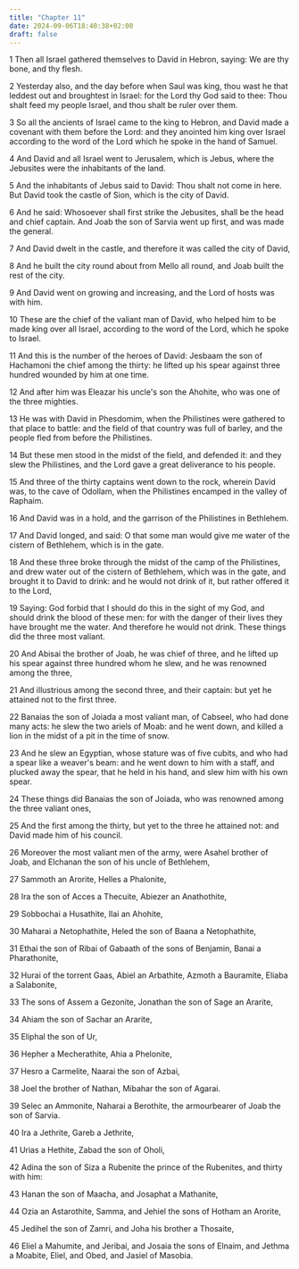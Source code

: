 ```yaml
---
title: "Chapter 11"
date: 2024-09-06T18:40:38+02:00
draft: false
---
```




1 Then all Israel gathered themselves to David in Hebron, saying: We are thy bone, and thy flesh.

2 Yesterday also, and the day before when Saul was king, thou wast he that leddest out and broughtest in Israel: for the Lord thy God said to thee: Thou shalt feed my people Israel, and thou shalt be ruler over them.

3 So all the ancients of Israel came to the king to Hebron, and David made a covenant with them before the Lord: and they anointed him king over Israel according to the word of the Lord which he spoke in the hand of Samuel.

4 And David and all Israel went to Jerusalem, which is Jebus, where the Jebusites were the inhabitants of the land.

5 And the inhabitants of Jebus said to David: Thou shalt not come in here. But David took the castle of Sion, which is the city of David.

6 And he said: Whosoever shall first strike the Jebusites, shall be the head and chief captain. And Joab the son of Sarvia went up first, and was made the general.

7 And David dwelt in the castle, and therefore it was called the city of David,

8 And he built the city round about from Mello all round, and Joab built the rest of the city.

9 And David went on growing and increasing, and the Lord of hosts was with him.

10 These are the chief of the valiant man of David, who helped him to be made king over all Israel, according to the word of the Lord, which he spoke to Israel.

11 And this is the number of the heroes of David: Jesbaam the son of Hachamoni the chief among the thirty: he lifted up his spear against three hundred wounded by him at one time.

12 And after him was Eleazar his uncle's son the Ahohite, who was one of the three mighties.

13 He was with David in Phesdomim, when the Philistines were gathered to that place to battle: and the field of that country was full of barley, and the people fled from before the Philistines.

14 But these men stood in the midst of the field, and defended it: and they slew the Philistines, and the Lord gave a great deliverance to his people.

15 And three of the thirty captains went down to the rock, wherein David was, to the cave of Odollam, when the Philistines encamped in the valley of Raphaim.

16 And David was in a hold, and the garrison of the Philistines in Bethlehem.

17 And David longed, and said: O that some man would give me water of the cistern of Bethlehem, which is in the gate.

18 And these three broke through the midst of the camp of the Philistines, and drew water out of the cistern of Bethlehem, which was in the gate, and brought it to David to drink: and he would not drink of it, but rather offered it to the Lord,

19 Saying: God forbid that I should do this in the sight of my God, and should drink the blood of these men: for with the danger of their lives they have brought me the water. And therefore he would not drink. These things did the three most valiant.

20 And Abisai the brother of Joab, he was chief of three, and he lifted up his spear against three hundred whom he slew, and he was renowned among the three,

21 And illustrious among the second three, and their captain: but yet he attained not to the first three.

22 Banaias the son of Joiada a most valiant man, of Cabseel, who had done many acts: he slew the two ariels of Moab: and he went down, and killed a lion in the midst of a pit in the time of snow.

23 And he slew an Egyptian, whose stature was of five cubits, and who had a spear like a weaver's beam: and he went down to him with a staff, and plucked away the spear, that he held in his hand, and slew him with his own spear.

24 These things did Banaias the son of Joiada, who was renowned among the three valiant ones,

25 And the first among the thirty, but yet to the three he attained not: and David made him of his council.

26 Moreover the most valiant men of the army, were Asahel brother of Joab, and Elchanan the son of his uncle of Bethlehem,

27 Sammoth an Arorite, Helles a Phalonite,

28 Ira the son of Acces a Thecuite, Abiezer an Anathothite,

29 Sobbochai a Husathite, Ilai an Ahohite,

30 Maharai a Netophathite, Heled the son of Baana a Netophathite,

31 Ethai the son of Ribai of Gabaath of the sons of Benjamin, Banai a Pharathonite,

32 Hurai of the torrent Gaas, Abiel an Arbathite, Azmoth a Bauramite, Eliaba a Salabonite,

33 The sons of Assem a Gezonite, Jonathan the son of Sage an Ararite,

34 Ahiam the son of Sachar an Ararite,

35 Eliphal the son of Ur,

36 Hepher a Mecherathite, Ahia a Phelonite,

37 Hesro a Carmelite, Naarai the son of Azbai,

38 Joel the brother of Nathan, Mibahar the son of Agarai.

39 Selec an Ammonite, Naharai a Berothite, the armourbearer of Joab the son of Sarvia.

40 Ira a Jethrite, Gareb a Jethrite,

41 Urias a Hethite, Zabad the son of Oholi,

42 Adina the son of Siza a Rubenite the prince of the Rubenites, and thirty with him:

43 Hanan the son of Maacha, and Josaphat a Mathanite,

44 Ozia an Astarothite, Samma, and Jehiel the sons of Hotham an Arorite,

45 Jedihel the son of Zamri, and Joha his brother a Thosaite,

46 Eliel a Mahumite, and Jeribai, and Josaia the sons of Elnaim, and Jethma a Moabite, Eliel, and Obed, and Jasiel of Masobia.

